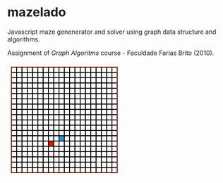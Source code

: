 # mazelado

Javascript maze genenerator and solver using graph data structure and algorithms.

Assignment of *Graph Algoritms* course - Faculdade Farias Brito (2010).

![Mazelado](img/mazelado.gif)
